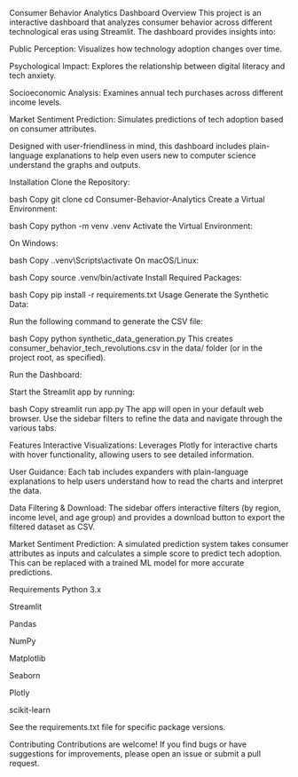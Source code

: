 Consumer Behavior Analytics Dashboard
Overview
This project is an interactive dashboard that analyzes consumer behavior across different technological eras using Streamlit. The dashboard provides insights into:

Public Perception: Visualizes how technology adoption changes over time.

Psychological Impact: Explores the relationship between digital literacy and tech anxiety.

Socioeconomic Analysis: Examines annual tech purchases across different income levels.

Market Sentiment Prediction: Simulates predictions of tech adoption based on consumer attributes.

Designed with user-friendliness in mind, this dashboard includes plain-language explanations to help even users new to computer science understand the graphs and outputs.

Installation
Clone the Repository:

bash
Copy
git clone <repository-url>
cd Consumer-Behavior-Analytics
Create a Virtual Environment:

bash
Copy
python -m venv .venv
Activate the Virtual Environment:

On Windows:

bash
Copy
.\.venv\Scripts\activate
On macOS/Linux:

bash
Copy
source .venv/bin/activate
Install Required Packages:

bash
Copy
pip install -r requirements.txt
Usage
Generate the Synthetic Data:

Run the following command to generate the CSV file:

bash
Copy
python synthetic_data_generation.py
This creates consumer_behavior_tech_revolutions.csv in the data/ folder (or in the project root, as specified).

Run the Dashboard:

Start the Streamlit app by running:

bash
Copy
streamlit run app.py
The app will open in your default web browser. Use the sidebar filters to refine the data and navigate through the various tabs.

Features
Interactive Visualizations:
Leverages Plotly for interactive charts with hover functionality, allowing users to see detailed information.

User Guidance:
Each tab includes expanders with plain-language explanations to help users understand how to read the charts and interpret the data.

Data Filtering & Download:
The sidebar offers interactive filters (by region, income level, and age group) and provides a download button to export the filtered dataset as CSV.

Market Sentiment Prediction:
A simulated prediction system takes consumer attributes as inputs and calculates a simple score to predict tech adoption. This can be replaced with a trained ML model for more accurate predictions.

Requirements
Python 3.x

Streamlit

Pandas

NumPy

Matplotlib

Seaborn

Plotly

scikit-learn

See the requirements.txt file for specific package versions.

Contributing
Contributions are welcome! If you find bugs or have suggestions for improvements, please open an issue or submit a pull request.